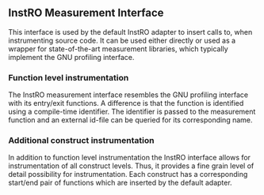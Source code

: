 ## InstRO Measurement Interface

This interface is used by the default InstRO adapter to insert calls to, when instrumenting source code.
It can be used either directly or used as a wrapper for state-of-the-art measurement libraries, which typically implement the GNU profiling interface.


### Function level instrumentation

The InstRO measurement interface resembles the GNU profiling interface with its entry/exit functions.
A difference is that the function is identified using a compile-time identifier.
The identifier is passed to the measurement function and an external id-file can be queried for its corresponding name.


### Additional construct instrumentation

In addition to function level instrumentation the InstRO interface allows for instrumentation of all construct levels.
Thus, it provides a fine grain level of detail possibility for instrumentation.
Each construct has a corresponding start/end pair of functions which are inserted by the default adapter.
